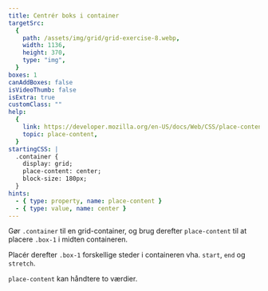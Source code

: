 ```yaml
---
title: Centrér boks i container
targetSrc:
  {
    path: /assets/img/grid/grid-exercise-8.webp,
    width: 1136,
    height: 370,
    type: "img",
  }
boxes: 1
canAddBoxes: false
isVideoThumb: false
isExtra: true
customClass: ""
help:
  {
    link: https://developer.mozilla.org/en-US/docs/Web/CSS/place-content,
    topic: place-content,
  }
startingCSS: |
  .container {
    display: grid;
    place-content: center;
    block-size: 180px;
  }
hints:
  - { type: property, name: place-content }
  - { type: value, name: center }
---
```


Gør `.container` til en grid-container, og brug derefter `place-content` til at placere <code class="token selector">.box-1</code> i midten containeren.

Placér derefter <code class="token selector">.box-1</code> forskellige steder i containeren vha. <code data-type="value">start</code>, <code data-type="value">end</code> og <code data-type="value">stretch</code>.

`place-content` kan håndtere to værdier.
